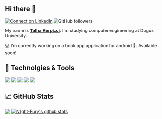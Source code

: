 ## Hi there 👋

[![Connect on LinkedIn](https://img.shields.io/badge/--linkedin?label=LinkedIn&logo=LinkedIn&style=social)](https://www.linkedin.com/in/talha-kerpicci-b75a91170/)
![GitHub followers](https://img.shields.io/github/followers/N1ght-Fury?style=social)

My name is **[Talha Kerpicci](https://www.talhakerpicci.com/)**. I'm studying computer engineering at Dogus University. 

💻 I’m currently working on a book app application for android 📱. Available soon!

## 🔧 Technolgies & Tools
<!--![](https://img.shields.io/badge/OS-Linux-informational?style=flat&logo=Linux&logoColor=white&color=26A65B)-->
![](https://img.shields.io/badge/Editor-VS_Code-informational?style=flat&logo=Visual-Studio-Code&logoColor=white&color=26A65B)
![](https://img.shields.io/badge/Code-Python-informational?style=flat&logo=Python&logoColor=white&color=26A65B)
![](https://img.shields.io/badge/Code-Flutter-informational?style=flat&logo=Flutter&logoColor=white&color=26A65B)
![](https://img.shields.io/badge/Code-C_Sharp-informational?style=flat&logo=C-Sharp&logoColor=white&color=26A65B)
![](https://img.shields.io/badge/Browser-Firefox-informational?style=flat&logo=Firefox-Browser&logoColor=white&color=26A65B)

## 📈 GitHub Stats

<a href="https://github.com/N1ght-Fury/N1ght-Fury">
  <img align="center" src="https://github-readme-stats.vercel.app/api/top-langs/?username=N1ght-Fury&theme=dark&hide_langs_below=2" />
</a>
<a href="https://github.com/N1ght-Fury/N1ght-Fury">
  <img align="center" src="https://github-readme-stats.vercel.app/api?username=N1ght-Fury&show_icons=true&theme=radical&line_height=27&title_color=fff&icon_color=79ff97&text_color=9f9f9f&bg_color=151515" alt="N1ght-Fury's github stats" />
</a>



<!--
**N1ght-Fury/N1ght-Fury** is a ✨ _special_ ✨ repository because its `README.md` (this file) appears on your GitHub profile.

Here are some ideas to get you started:

-  ...
- 🌱 I’m currently learning ...
- 👯 I’m looking to collaborate on ...
- 🤔 I’m looking for help with ...
- 💬 Ask me about ...
- 📫 How to reach me: ...
- 😄 Pronouns: ...
- ⚡ Fun fact: ...
-->
